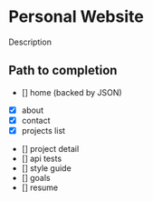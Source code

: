 # Personal Website

Description

## Path to completion

* [] home (backed by JSON)
* [x] about
* [x] contact
* [x] projects list
* [] project detail
* [] api tests
* [] style guide
* [] goals
* [] resume
